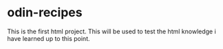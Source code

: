 # odin-recipes
This is the first html project. This will be used to test the html knowledge i have learned up to this point.
